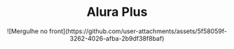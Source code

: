 # <h1 align="center"> Alura Plus </h1>
<p align="center">![Mergulhe no front](https://github.com/user-attachments/assets/5f58059f-3262-4026-afba-2b9df38f8baf)</p>
